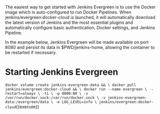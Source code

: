 The easiest way to get started with Jenkins Evergreen is to use the Docker image which is auto-configured to run Docker Pipelines. When jenkins/evergreen:docker-cloud is launched, it will automatically download the latest version of Jenkins and the most essential plugins and automatically configure basic authentication, Docker settings, and Jenkins Pipeline.

In the example below, Jenkins Evergreen will be made available on port 8080 and persist its data in $PWD/jenkins-home, allowing the container to be restarted if necessary.

# Starting Jenkins Evergreen

`docker volume create jenkins-evergreen-data && \
docker pull jenkins/evergreen:docker-cloud && \
docker run --name evergreen \
    --restart=always \
    -ti \
    -p 8080:80 \
    -v /var/run/docker.sock:/var/run/docker.sock \
    -v jenkins-evergreen-data:/evergreen/data \
    -e LOG_LEVEL=info \
    jenkins/evergreen:docker-cloud`{{execute}}